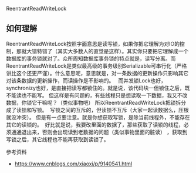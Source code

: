 ReentrantReadWriteLock

## 如何理解
ReentrantReadWriteLock按照字面意思是读写锁，如果你把它理解为对IO的控制，那就大错特错了（其实大多数人的直觉是这样）。其实你只要把它理解成一个数据库的事务锁就对了。众所周知数据库事务锁的特点就是，读写分离。而ReentrantReadWriteLock是类似最高级的事务级别Serializable可串行化（严格讲比这个还更严谨）。什么意思呢，意思就是，对一条数据的更新操作只影响其它对该条数据的更新操作，而读操作是不影响的。   而并发锁Lock也好，synchronizy也好，是直接把读写都锁住的。就是说，该代码块一但锁住之后，既不能读也不能写。 但这样是有问题的，有些线程只是想读取一下数据，我又不改数据，你锁它干嘛呢？（类似事物吧） 所以ReentrantReadWriteLock把锁拆分成了读锁和写锁。  写锁之间的互斥的，但读锁不互斥（大家一起读数据么，压根就没冲突）。 但是有一点要注意。就是你想获取写锁，是除当前线程外，不能存在其它的读锁的。  好比就是说，我要改里面的数据了，那些获取了读锁的线程，必须通通退出来，否则会出现读到老数据的问题（类似事物里面的脏读） ，获取到写锁之后，其它线程也不能再获取到读锁了。

参考资料
- https://www.cnblogs.com/xiaoxi/p/9140541.html